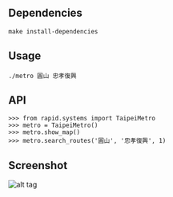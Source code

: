 ## Dependencies

```
make install-dependencies
```

## Usage

```
./metro 圓山 忠孝復興
```

## API

```
>>> from rapid.systems import TaipeiMetro
>>> metro = TaipeiMetro()
>>> metro.show_map()
>>> metro.search_routes('圓山', '忠孝復興', 1)
```

## Screenshot
![alt tag](https://raw.githubusercontent.com/a0726h77/python-taipei-metro/master/screenshot/2014-12-28-152339_1366x768_scrot.png)

